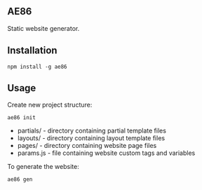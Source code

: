 AE86
----

Static website generator.

Installation
------------

    npm install -g ae86

Usage
-----

Create new project structure:

	ae86 init

* partials/ - directory containing partial template files
* layouts/ - directory containing layout template files
* pages/ - directory containing website page files
* params.js - file containing website custom tags and variables

To generate the website:

	ae86 gen



